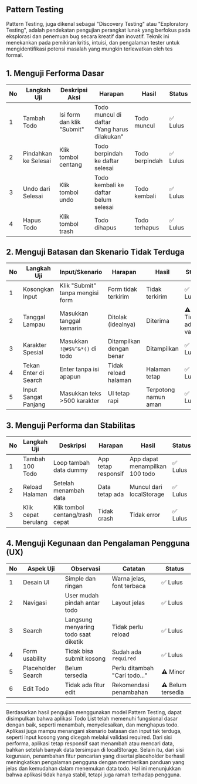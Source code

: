 ## Pattern Testing

Pattern Testing, juga dikenal sebagai "Discovery Testing" atau "Exploratory Testing",
adalah pendekatan pengujian perangkat lunak yang berfokus pada eksplorasi dan
penemuan bug secara kreatif dan inovatif. Teknik ini menekankan pada pemikiran
kritis, intuisi, dan pengalaman tester untuk mengidentifikasi potensi masalah yang
mungkin terlewatkan oleh tes formal.

## 1. Menguji Ferforma Dasar

| No | Langkah Uji          | Deskripsi Aksi             | Harapan                                      | Hasil          | Status  |
| -- | -------------------- | -------------------------- | -------------------------------------------- | -------------- | ------- |
| 1  | Tambah Todo          | Isi form dan klik "Submit" | Todo muncul di daftar "Yang harus dilakukan" | Todo muncul    | ✅ Lulus |
| 2  | Pindahkan ke Selesai | Klik tombol centang        | Todo berpindah ke daftar selesai             | Todo berpindah | ✅ Lulus |
| 3  | Undo dari Selesai    | Klik tombol undo           | Todo kembali ke daftar belum selesai         | Todo kembali   | ✅ Lulus |
| 4  | Hapus Todo           | Klik tombol trash          | Todo dihapus                                 | Todo terhapus  | ✅ Lulus |

## 2. Menguji Batasan dan Skenario Tidak Terduga

| No | Langkah Uji           | Input/Skenario                   | Harapan                  | Hasil                | Status                |
| -- | --------------------- | -------------------------------- | ------------------------ | -------------------- | --------------------- |
| 1  | Kosongkan Input       | Klik "Submit" tanpa mengisi form | Form tidak terkirim      | Tidak terkirim       | ✅ Lulus               |
| 2  | Tanggal Lampau        | Masukkan tanggal kemarin         | Ditolak (idealnya)       | Diterima             | ⚠️ Tidak ada validasi |
| 3  | Karakter Spesial      | Masukkan `!@#$%^&*()` di todo    | Ditampilkan dengan benar | Ditampilkan          | ✅ Lulus               |
| 4  | Tekan Enter di Search | Enter tanpa isi apapun           | Tidak reload halaman     | Halaman tetap        | ✅ Lulus               |
| 5  | Input Sangat Panjang  | Masukkan teks >500 karakter      | UI tetap rapi            | Terpotong namun aman | ✅ Lulus               |

## 3. Menguji Performa dan Stabilitas

| No | Langkah Uji         | Deskripsi                       | Harapan             | Hasil                          | Status       |
| -- | ------------------- | ------------------------------- | ------------------- | ------------------------------ | ------------ |
| 1  | Tambah 100 Todo     | Loop tambah data dummy          | App tetap responsif | App dapat menampilkan 100 todo | ✅ Lulus    |
| 2  | Reload Halaman      | Setelah menambah data           | Data tetap ada      | Muncul dari localStorage       | ✅ Lulus    |
| 3  | Klik cepat berulang | Klik tombol centang/trash cepat | Tidak crash         | Tidak error                    | ✅ Lulus    |

## 4. Menguji Kegunaan dan Pengalaman Pengguna (UX)

| No | Aspek Uji          | Observasi                            | Catatan                       | Status            |
| -- | ------------------ | ------------------------------------ | ----------------------------- | ----------------- |
| 1  | Desain UI          | Simple dan ringan                    | Warna jelas, font terbaca     | ✅ Lulus           |
| 2  | Navigasi           | User mudah pindah antar todo         | Layout jelas                  | ✅ Lulus           |
| 3  | Search             | Langsung menyaring todo saat diketik | Tidak perlu reload            | ✅ Lulus           |
| 4  | Form usability     | Tidak bisa submit kosong             | Sudah ada `required`          | ✅ Lulus           |
| 5  | Placeholder Search | Belum tersedia                       | Perlu ditambah "Cari todo..." | ⚠️ Minor          |
| 6  | Edit Todo          | Tidak ada fitur edit                 | Rekomendasi penambahan        | ⚠️ Belum tersedia |

---

Berdasarkan hasil pengujian menggunakan model Pattern Testing, dapat disimpulkan bahwa aplikasi Todo List telah memenuhi fungsional dasar dengan baik, seperti menambah, menyelesaikan, dan menghapus todo. Aplikasi juga mampu menangani skenario batasan dan input tak terduga, seperti input kosong yang dicegah melalui validasi required. Dari sisi performa, aplikasi tetap responsif saat menambah atau mencari data, bahkan setelah banyak data tersimpan di localStorage. Selain itu, dari sisi kegunaan, penambahan fitur pencarian yang disertai placeholder berhasil meningkatkan pengalaman pengguna dengan memberikan panduan yang jelas dan kemudahan dalam menemukan data todo. Hal ini menunjukkan bahwa aplikasi tidak hanya stabil, tetapi juga ramah terhadap pengguna.
